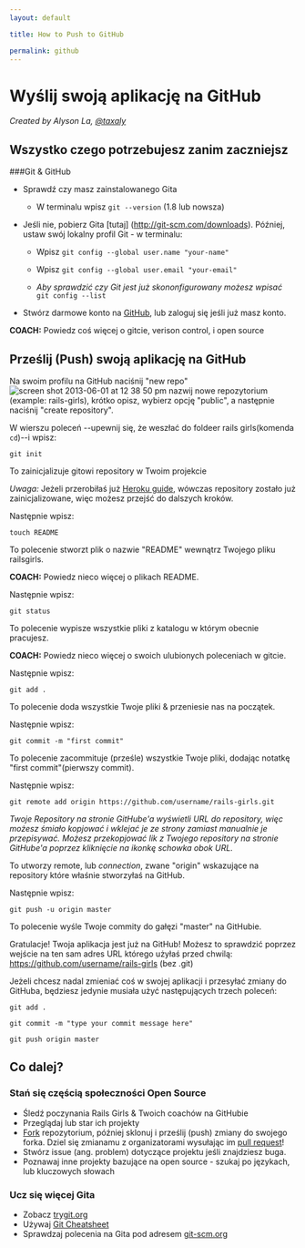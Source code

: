```yaml
---
layout: default

title: How to Push to GitHub

permalink: github
---
```


# Wyślij swoją aplikację na GitHub

*Created by Alyson La, [@taxaly](https://www.twitter.com/taxaly)*

## Wszystko czego potrzebujesz zanim zaczniejsz

###Git & GitHub

* Sprawdź czy masz zainstalowanego Gita
	* W terminalu wpisz `git --version` (1.8 lub nowsza)

* Jeśli nie, pobierz Gita [tutaj] (http://git-scm.com/downloads).
	Później, ustaw swój lokalny profil Git - w terminalu:
	* Wpisz `git config --global user.name "your-name"`
	* Wpisz `git config --global user.email "your-email"`

	* _Aby sprawdzić czy Git jest już skononfigurowany możesz wpisać_ `git config --list`

* Stwórz darmowe konto na [GitHub](https://github.com), lub zaloguj się jeśli już masz konto.

**COACH:** Powiedz coś więcej o gitcie, verison control, i open source

## Prześlij (Push) swoją aplikację na GitHub

Na swoim profilu na GitHub naciśnij "new repo" ![screen shot 2013-06-01 at 12 38 50 pm](https://f.cloud.github.com/assets/2623954/595307/eb70c6cc-caf2-11e2-9d2d-60deb31ac049.png) nazwij nowe repozytorium (example: rails-girls), krótko opisz, wybierz opcję "public", a następnie naciśnij "create repository".

W wierszu poleceń --upewnij się, że weszłać do foldeer rails girls(komenda `cd`)--i wpisz:

`git init`

To zainicjalizuje gitowi repository w Twoim projekcie

*Uwaga:* Jeżeli przerobiłaś już [Heroku guide](/heroku), wówczas repository zostało już zainicjalizowane, więc możesz przejść do dalszych kroków.

Następnie wpisz:

`touch README`

To polecenie stworzt plik o nazwie "README" wewnątrz Twojego pliku railsgirls.

**COACH:** Powiedz nieco więcej o plikach README.

Następnie wpisz:

`git status`

To polecenie wypisze wszystkie pliki z katalogu w którym obecnie pracujesz.

**COACH:** Powiedz nieco więcej o swoich ulubionych poleceniach w gitcie.

Następnie wpisz:

`git add .`

To polecenie doda wszystkie Twoje pliki & przeniesie nas na początek.

Następnie wpisz:

`git commit -m "first commit"`

To polecenie zacommituje (prześle) wszystkie Twoje pliki, dodając notatkę "first commit"(pierwszy commit).

Następnie wpisz:

`git remote add origin https://github.com/username/rails-girls.git`

_Twoje Repository na stronie GitHube'a wyświetli URL do repository, więc możesz śmiało kopjować i wklejać je ze strony zamiast manualnie je przepisywać. Możesz przekopjować lik z Twojego repository na stronie GitHube'a poprzez kliknięcie na ikonkę schowka obok URL._

To utworzy remote, lub _connection_, zwane "origin" wskazujące na repository które właśnie stworzyłaś na GitHub.

Następnie wpisz:

`git push -u origin master`

To polecenie wyśle Twoje commity do gałęzi "master" na GitHubie.

Gratulacje! Twoja aplikacja jest już na GitHub! Możesz to sprawdzić poprzez wejście na ten sam adres URL którego użyłaś przed chwilą: https://github.com/username/rails-girls (bez .git)

Jeżeli chcesz nadal zmieniać coś w swojej aplikacji i przesyłać zmiany do GitHuba, będziesz jedynie musiała użyć następujących trzech poleceń:

`git add .`

`git commit -m "type your commit message here"`

`git push origin master`

## Co dalej?

### Stań się częścią społeczności Open Source

 * Śledź poczynania Rails Girls & Twoich coachów na GitHubie
 * Przeglądaj lub star ich projekty
 * [Fork](https://help.github.com/articles/fork-a-repo) repozytorium, później sklonuj i prześlij (push) zmiany do swojego forka. Dziel się zmianamu z organizatorami wysułając im [pull request](https://help.github.com/articles/using-pull-requests)!
 * Stwórz issue (ang. problem) dotyczące projektu jeśli znajdziesz buga.
 * Poznawaj inne projekty bazujące na open source - szukaj po językach, lub kluczowych słowach

### Ucz się więcej Gita

 * Zobacz [trygit.org](http://try.github.io/)
 * Używaj [Git Cheatsheet](https://na1.salesforce.com/help/doc/en/salesforce_git_developer_cheatsheet.pdf)
 * Sprawdzaj  polecenia na Gita pod adresem [git-scm.org](http://git-scm.com/)






